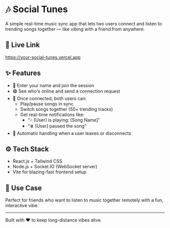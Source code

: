 # 🎶 Social Tunes

A simple real-time music sync app that lets two users connect and listen to trending songs together — like vibing with a friend from anywhere.

## 🔗 Live Link
https://your-social-tunes.vercel.app

## ✨ Features

- 👋 Enter your name and join the session
- 🟢 See who's online and send a connection request
- 🔗 Once connected, both users can:
  - Play/pause songs in sync
  - Switch songs together (50+ trending tracks)
  - Get real-time notifications like:
    - “🎶 [User] is playing: [Song Name]”
    - “⏸️ [User] paused the song”
- 🚫 Automatic handling when a user leaves or disconnects

## ⚙️ Tech Stack

- React.js + Tailwind CSS  
- Node.js + Socket.IO (WebSocket server)  
- Vite for blazing-fast frontend setup

## 🎯 Use Case

Perfect for friends who want to listen to music together remotely with a fun, interactive vibe.

---

Built with ❤️ to keep long-distance vibes alive.
